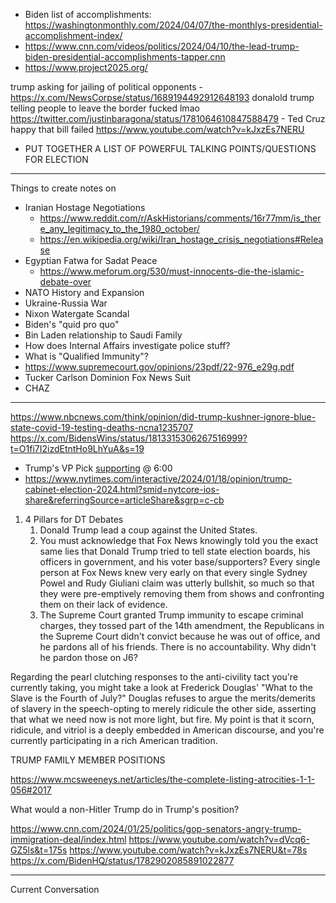 - Biden list of accomplishments: https://washingtonmonthly.com/2024/04/07/the-monthlys-presidential-accomplishment-index/
- https://www.cnn.com/videos/politics/2024/04/10/the-lead-trump-biden-presidential-accomplishments-tapper.cnn
- https://www.project2025.org/


trump asking for jailing of political opponents - https://x.com/NewsCorpse/status/1689194492912648193
donalold trump telling people to leave the border fucked lmao https://twitter.com/justinbaragona/status/1781064610847588479
	- Ted Cruz happy that bill failed https://www.youtube.com/watch?v=kJxzEs7NERU
- PUT TOGETHER A LIST OF POWERFUL TALKING POINTS/QUESTIONS FOR ELECTION
__________________________
Things to create notes on
- Iranian Hostage Negotiations
	- https://www.reddit.com/r/AskHistorians/comments/16r77mm/is_there_any_legitimacy_to_the_1980_october/
	- https://en.wikipedia.org/wiki/Iran_hostage_crisis_negotiations#Release
- Egyptian Fatwa for Sadat Peace
	- https://www.meforum.org/530/must-innocents-die-the-islamic-debate-over
- NATO History and Expansion
- Ukraine-Russia War
- Nixon Watergate Scandal
- Biden's "quid pro quo"
- Bin Laden relationship to Saudi Family
- How does Internal Affairs investigate police stuff?
- What is "Qualified Immunity"?
- https://www.supremecourt.gov/opinions/23pdf/22-976_e29g.pdf
- Tucker Carlson Dominion Fox News Suit
- CHAZ
________

https://www.nbcnews.com/think/opinion/did-trump-kushner-ignore-blue-state-covid-19-testing-deaths-ncna1235707
https://x.com/BidensWins/status/1813315306267516999?t=O1fi7I2izdEtntHo9LhYuA&s=19
- Trump's VP Pick [supporting](https://www.thewrap.com/george-stephanopoulos-cuts-off-jd-vance-mid-interview-after-he-says-president-can-defy-supreme-court-video/) @ 6:00
- https://www.nytimes.com/interactive/2024/01/18/opinion/trump-cabinet-election-2024.html?smid=nytcore-ios-share&referringSource=articleShare&sgrp=c-cb
1. 4 Pillars for DT Debates
	1. Donald Trump lead a coup against the United States.
	2. You must acknowledge that Fox News knowingly told you the exact same lies that Donald Trump tried to tell state election boards, his officers in government, and his voter base/supporters? Every single person at Fox News knew very early on that every single Sydney Powel and Rudy Giuliani claim was utterly bullshit, so much so that they were pre-emptively removing them from shows and confronting them on their lack of evidence.
	3. The Supreme Court granted Trump immunity to escape criminal charges, they tossed part of the 14th amendment, the Republicans in the Supreme Court didn't convict because he was out of office, and he pardons all of his friends. There is no accountability. Why didn't he pardon those on J6?

Regarding the pearl clutching responses to the anti-civility tact you're currently taking, you might take a look at Frederick Douglas' "What to the Slave is the Fourth of July?" Douglas refuses to argue the merits/demerits of slavery in the speech-opting to merely ridicule the other side, asserting that what we need now is not more light, but fire. My point is that it scorn, ridicule, and vitriol is a deeply embedded in American discourse, and you're currently participating in a rich American tradition.

TRUMP FAMILY MEMBER POSITIONS

https://www.mcsweeneys.net/articles/the-complete-listing-atrocities-1-1-056#2017

What would a non-Hitler Trump do in Trump's position?

https://www.cnn.com/2024/01/25/politics/gop-senators-angry-trump-immigration-deal/index.html
https://www.youtube.com/watch?v=dVcq6-GZ5ls&t=175s
https://www.youtube.com/watch?v=kJxzEs7NERU&t=78s
https://x.com/BidenHQ/status/1782902085891022877

__________
Current Conversation
